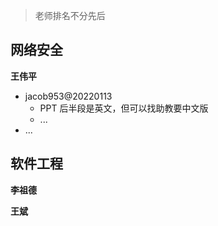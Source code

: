 > 老师排名不分先后

## 网络安全

**王伟平**

- jacob953@20220113
  - PPT 后半段是英文，但可以找助教要中文版
  - ...
- ...

## 软件工程

**李祖德**

**王斌**
